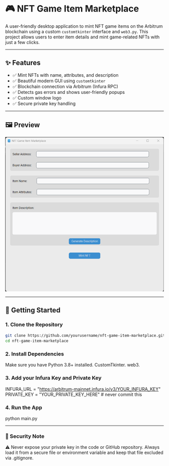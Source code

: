 # 🎮 NFT Game Item Marketplace

A user-friendly desktop application to mint NFT game items on the Arbitrum blockchain using a custom `customtkinter` interface and `web3.py`. This project allows users to enter item details and mint game-related NFTs with just a few clicks.

---

## ✨ Features

- ✅ Mint NFTs with name, attributes, and description
- ✅ Beautiful modern GUI using `customtkinter`
- ✅ Blockchain connection via Arbitrum (Infura RPC)
- ✅ Detects gas errors and shows user-friendly popups
- ✅ Custom window logo
- ✅ Secure private key handling

---

## 🖼️ Preview

![App Screenshot](preview.png)

---

## 🚀 Getting Started

### 1. Clone the Repository

```bash
git clone https://github.com/yourusername/nft-game-item-marketplace.git
cd nft-game-item-marketplace
```

### 2. Install Dependencies

Make sure you have Python 3.8+ installed.
CustomTkinter.
web3.

### 3. Add your Infura Key and Private Key

INFURA_URL = "https://arbitrum-mainnet.infura.io/v3/YOUR_INFURA_KEY"
PRIVATE_KEY = "YOUR_PRIVATE_KEY_HERE"  # never commit this

### 4. Run the App

python main.py

---
### 🔐 Security Note

⚠️ Never expose your private key in the code or GitHub repository. Always load it from a secure file or environment variable and keep that file excluded via .gitignore.

